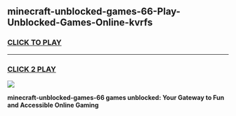 
## minecraft-unblocked-games-66-Play-Unblocked-Games-Online-kvrfs
<h3>
<a href="https://premium76.site?title=minecraft-unblocked-games-66&ref=25A">CLICK TO PLAY</a></h3>
<hr>

<h3>
<a href="https://premium76.site?title=minecraft-unblocked-games-66&ref=25A">CLICK 2 PLAY</a>
  
</h3>

<a href="https://premium76.site?title=minecraft-unblocked-games-66&ref=25A"><img src="https://clearcache.store/games.png"></a>


**minecraft-unblocked-games-66 games unblocked: Your Gateway to Fun and Accessible Online Gaming**
